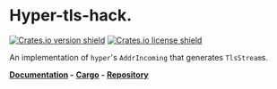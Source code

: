 # Hyper-tls-hack.

[![Crates.io version shield](https://img.shields.io/crates/v/hyper-tls-hack.svg)](https://crates.io/crates/hyper-tls-hack)
[![Crates.io license shield](https://img.shields.io/crates/l/hyper-tls-hack.svg)](https://crates.io/crates/hyper-tls-hack)

An implementation of `hyper`'s `AddrIncoming` that generates `TlsStream`s.

**[Documentation](https://docs.rs/hyper-tls-hack/) -**
**[Cargo](https://crates.io/crates/hyper-tls-hack) -**
**[Repository](https://github.com/miquels/hyper-tls-hack)**

